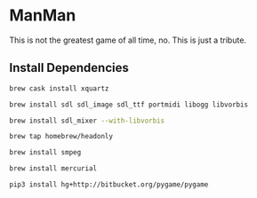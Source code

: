 # ManMan
This is not the greatest game of all time, no. This is just a tribute.


## Install Dependencies

```bash
brew cask install xquartz

brew install sdl sdl_image sdl_ttf portmidi libogg libvorbis

brew install sdl_mixer --with-libvorbis

brew tap homebrew/headonly

brew install smpeg

brew install mercurial

pip3 install hg+http://bitbucket.org/pygame/pygame


```
